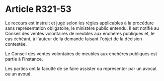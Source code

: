 # Article R321-53

Le recours est instruit et jugé selon les règles applicables à la procédure sans représentation obligatoire, le ministère public entendu. Il est notifié au Conseil des ventes volontaires de meubles aux enchères publiques et, le cas échéant, à l'auteur de la demande faisant l'objet de la décision contestée.

Le Conseil des ventes volontaires de meubles aux enchères publiques est partie à l'instance.

Les parties ont la faculté de se faire assister ou représenter par un avocat ou un avoué.

